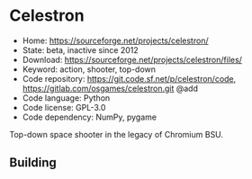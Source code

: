# Celestron

- Home: https://sourceforge.net/projects/celestron/
- State: beta, inactive since 2012
- Download: https://sourceforge.net/projects/celestron/files/
- Keyword: action, shooter, top-down
- Code repository: https://git.code.sf.net/p/celestron/code, https://gitlab.com/osgames/celestron.git @add
- Code language: Python
- Code license: GPL-3.0
- Code dependency: NumPy, pygame

Top-down space shooter in the legacy of Chromium BSU.

## Building
